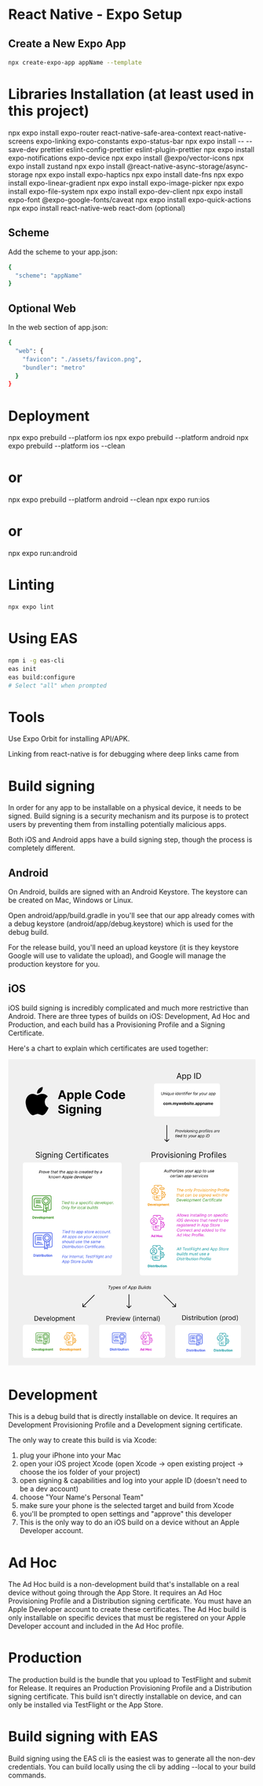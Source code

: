 # React Native - Expo Setup

## Create a New Expo App

```bash
npx create-expo-app appName --template
```

# Libraries Installation (at least used in this project) 

npx expo install expo-router react-native-safe-area-context react-native-screens expo-linking expo-constants expo-status-bar
npx expo install -- --save-dev prettier eslint-config-prettier eslint-plugin-prettier
npx expo install expo-notifications expo-device
npx expo install @expo/vector-icons
npx expo install zustand
npx expo install @react-native-async-storage/async-storage
npx expo install expo-haptics
npx expo install date-fns
npx expo install expo-linear-gradient
npx expo install expo-image-picker
npx expo install expo-file-system
npx expo install expo-dev-client
npx expo install expo-font @expo-google-fonts/caveat
npx expo install expo-quick-actions
npx expo install react-native-web react-dom (optional)

## Scheme

Add the scheme to your app.json:

```bash
{
  "scheme": "appName"
}
```

## Optional Web

In the web section of app.json:

```bash
{
  "web": {
    "favicon": "./assets/favicon.png",
    "bundler": "metro"
  }
}
```

# Deployment

npx expo prebuild --platform ios
npx expo prebuild --platform android
npx expo prebuild --platform ios --clean 
# or
npx expo prebuild --platform android --clean 
npx expo run:ios
# or
npx expo run:android

# Linting

```bash
npx expo lint
```

# Using EAS

```bash
npm i -g eas-cli
eas init
eas build:configure
# Select "all" when prompted
```

# Tools

Use Expo Orbit for installing API/APK.

Linking from react-native is for debugging where deep links came from

# Build signing
In order for any app to be installable on a physical device, it needs to be signed. Build signing is a security mechanism and its purpose is to protect users by preventing them from installing potentially malicious apps.

Both iOS and Android apps have a build signing step, though the process is completely different.

## Android
On Android, builds are signed with an Android Keystore. The keystore can be created on Mac, Windows or Linux.

Open android/app/build.gradle in you'll see that our app already comes with a debug keystore (android/app/debug.keystore) which is used for the debug build.

For the release build, you'll need an upload keystore (it is they keystore Google will use to validate the upload), and Google will manage the production keystore for you.

## iOS
iOS build signing is incredibly complicated and much more restrictive than Android. There are three types of builds on iOS: Development, Ad Hoc and Production, and each build has a Provisioning Profile and a Signing Certificate.

Here's a chart to explain which certificates are used together:

![alt text](ios-build.png)

# Development
This is a debug build that is directly installable on device. It requires an Development Provisioning Profile and a Development signing certificate.

The only way to create this build is via Xcode:

1. plug your iPhone into your Mac
2. open your iOS project Xcode (open Xcode -> open existing project -> choose the ios folder of your project)
3. open signing & capabilities and log into your apple ID (doesn't need to be a dev account)
4. choose "Your Name's Personal Team"
5. make sure your phone is the selected target and build from Xcode
6. you'll be prompted to open settings and "approve" this developer
7. This is the only way to do an iOS build on a device without an Apple Developer account.

# Ad Hoc
The Ad Hoc build is a non-development build that's installable on a real device without going through the App Store. It requires an Ad Hoc Provisioning Profile and a Distribution signing certificate. You must have an Apple Developer account to create these certificates. The Ad Hoc build is only installable on specific devices that must be registered on your Apple Developer account and included in the Ad Hoc profile.

# Production
The production build is the bundle that you upload to TestFlight and submit for Release. It requires an Production Provisioning Profile and a Distribution signing certificate. This build isn't directly installable on device, and can only be installed via TestFlight or the App Store.

# Build signing with EAS
Build signing using the EAS cli is the easiest was to generate all the non-dev credentials. You can build locally using the cli by adding --local to your build commands.